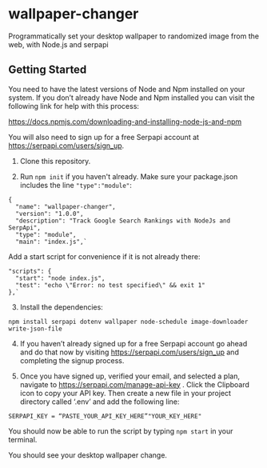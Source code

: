 # wallpaper-changer
Programmatically set your desktop wallpaper to randomized image from the web, with Node.js and serpapi

## Getting Started

You need to have the latest versions of Node and Npm installed on your system. If you don’t already have Node and Npm installed you can visit the following link for help with this process: 

https://docs.npmjs.com/downloading-and-installing-node-js-and-npm 

You will also need to sign up for a free Serpapi account at https://serpapi.com/users/sign_up.



1. Clone this repository.


2. Run `npm init` if you haven't already. Make sure your package.json includes the line `"type":"module"`:

```
{
  "name": "wallpaper-changer",  
  "version": "1.0.0",  
  "description": "Track Google Search Rankings with NodeJs and SerpApi",  
  "type": "module",  
  "main": "index.js",`  
```

Add a start script for convenience if it is not already there:
  
  ```
  "scripts": {
    "start": "node index.js",
    "test": "echo \"Error: no test specified\" && exit 1"
  },`
  ```
  
3. Install the dependencies:

`npm install serpapi dotenv wallpaper node-schedule image-downloader write-json-file`


4. If you haven’t already signed up for a free Serpapi account go ahead and do that now by visiting https://serpapi.com/users/sign_up and completing the signup process.

5. Once you have signed up, verified your email, and selected a plan, navigate to https://serpapi.com/manage-api-key . Click the Clipboard icon to copy your API key. Then create a new file in your project directory called ‘.env’ and add the following line: 

`SERPAPI_KEY = “PASTE_YOUR_API_KEY_HERE”"YOUR_KEY_HERE"`


You should now be able to run the script by typing `npm start` in your terminal.

You should see your desktop wallpaper change.
